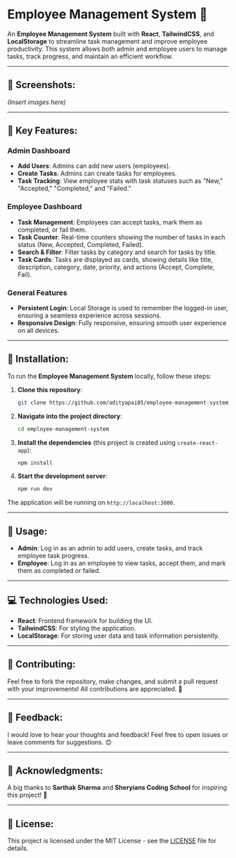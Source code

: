 # Employee Management System 💼

An **Employee Management System** built with **React**, **TailwindCSS**, and **LocalStorage** to streamline task management and improve employee productivity. This system allows both admin and employee users to manage tasks, track progress, and maintain an efficient workflow.

---

## 📸 **Screenshots**:

*(Insert images here)*

---

## 🌟 **Key Features**:

### Admin Dashboard
- **Add Users**: Admins can add new users (employees).
- **Create Tasks**: Admins can create tasks for employees.
- **Task Tracking**: View employee stats with task statuses such as "New," "Accepted," "Completed," and "Failed."

### Employee Dashboard
- **Task Management**: Employees can accept tasks, mark them as completed, or fail them.
- **Task Counter**: Real-time counters showing the number of tasks in each status (New, Accepted, Completed, Failed).
- **Search & Filter**: Filter tasks by category and search for tasks by title.
- **Task Cards**: Tasks are displayed as cards, showing details like title, description, category, date, priority, and actions (Accept, Complete, Fail).

### General Features
- **Persistent Login**: Local Storage is used to remember the logged-in user, ensuring a seamless experience across sessions.
- **Responsive Design**: Fully responsive, ensuring smooth user experience on all devices.

---

## 🚀 **Installation**:

To run the **Employee Management System** locally, follow these steps:

1. **Clone this repository**:
   ```bash
   git clone https://github.com/adityapai05/employee-management-system.git
   ```

2. **Navigate into the project directory**:
   ```bash
   cd employee-management-system
   ```

3. **Install the dependencies** (this project is created using `create-react-app`):
   ```bash
   npm install
   ```

4. **Start the development server**:
   ```bash
   npm run dev
   ```

The application will be running on `http://localhost:3000`.

---

## 📝 **Usage**:

- **Admin**: Log in as an admin to add users, create tasks, and track employee task progress.
- **Employee**: Log in as an employee to view tasks, accept them, and mark them as completed or failed.

---

## 💻 **Technologies Used**:
- **React**: Frontend framework for building the UI.
- **TailwindCSS**: For styling the application.
- **LocalStorage**: For storing user data and task information persistently.

---

## 🤝 **Contributing**:

Feel free to fork the repository, make changes, and submit a pull request with your improvements! All contributions are appreciated. 🙌

---

## 💬 **Feedback**:

I would love to hear your thoughts and feedback! Feel free to open issues or leave comments for suggestions. 😊

---

## 🙏 **Acknowledgments**:

A big thanks to **Sarthak Sharma** and **Sheryians Coding School** for inspiring this project! 🙏

---

## 📄 **License**:

This project is licensed under the MIT License - see the [LICENSE](LICENSE) file for details.
```